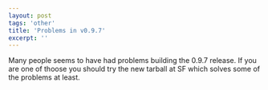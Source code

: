 ```yaml
---
layout: post
tags: 'other'
title: 'Problems in v0.9.7'
excerpt: ''
---
```


Many people seems to have had problems building the 0.9.7 release. If
you are one of thoose you should try the new tarball at SF which solves
some of the problems at least.
